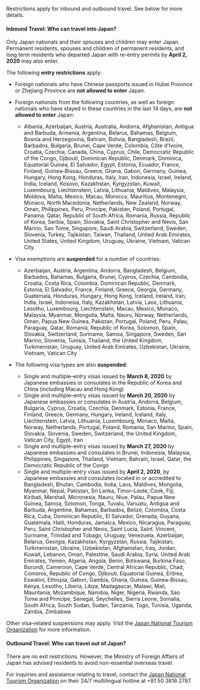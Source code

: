 Restrictions apply for inbound and outbound travel. See below for more details.

#### Inbound Travel: Who can travel into Japan?

Only Japan nationals and their spouses and children may enter Japan. Permanent residents, spouses and children of permanent residents, and long term residents who departed Japan with re-entry permits by **April 2, 2020** may also enter.

The following **entry restrictions** apply:

- Foreign nationals who have Chinese passports issued in Hubei Province or Zhejiang Province are **not allowed to enter** Japan.
- Foreign nationals from the following countries, as well as foreign nationals who have stayed in these countries in the last 14 days, are **not allowed to enter** Japan:
  - Albania, Azerbaijan, Austria, Australia, Andorra, Afghanistan, Antigua and Barbuda, Armenia, Argentina, Belarus, Bahamas, Belgium, Bosnia and Herzegovina, Bahrain, Bolivia, Bangladesh, Brazil, Barbados, Bulgaria, Brunei, Cape Verde, Colombia, Côte d'Ivoire, Croatia, Czechia, Canada, China, Cyprus, Chile, Democratic Republic of the Congo, Djibouti, Dominican Republic, Denmark, Dominica, Equatorial Guinea, El Salvador, Egypt, Estonia, Ecuador, France, Finland, Guinea–Bissau, Greece, Ghana, Gabon, Germany, Guinea, Hungary, Hong Kong, Honduras, Italy, Iran, Indonesia, Israel, Ireland, India, Iceland, Kosovo, Kazakhstan, Kyrgyzstan, Kuwait, Luxembourg, Liechtenstein, Latvia, Lithuania, Maldives, Malaysia, Moldova, Malta, Mexico, Macau, Morocco, Mauritius, Montenegro, Monaco, North Macedonia, Netherlands, New Zealand, Norway, Oman, Philippines, Peru, Principe, Pakistan, Poland, Portugal, Panama, Qatar, Republic of South Africa, Romania, Russia, Republic of Korea, Serbia, Spain, Slovakia, Saint Christopher and Nevis, San Marino, Sao Tome, Singapore, Saudi Arabia, Switzerland, Sweden, Slovenia, Turkey, Tajikistan, Taiwan, Thailand, United Arab Emirates, United States, United Kingdom, Uruguay, Ukraine, Vietnam, Vatican City.

- Visa exemptions are **suspended** for a number of countries: 
  - Azerbaijan, Austria, Argentina, Andorra, Bangladesh, Belgium, Barbados, Bahamas, Bulgaria, Brunei, Cyprus, Czechia, Cambodia, Croatia, Costa Rica, Colombia, Dominican Republic, Denmark, Estonia, El Salvador, France, Finland, Greece, Georgia, Germany, Guatemala, Honduras, Hungary, Hong Kong, Iceland, Ireland, Iran, India, Israel, Indonesia, Italy, Kazakhstan, Latvia, Laos, Lithuania, Lesotho, Luxembourg, Liechtenstein, Macau, Mexico, Monaco, Malaysia, Myanmar, Mongolia, Malta, Nauru, Norway, Netherlands, Oman, Papua New Guinea, Pakistan, Portugal, Poland, Peru, Palau, Paraguay, Qatar, Romania, Republic of Korea, Solomon, Spain, Slovakia, Switzerland, Suriname, Samoa, Singapore, Sweden, San Marino, Slovenia, Tunisia, Thailand, the United Kingdom, Turkmenistan, Uruguay, United Arab Emirates, Uzbekistan, Ukraine, Vietnam, Vatican City

- The following visa types are also **suspended**:
  - Single and multiple–entry visas issued by **March 8, 2020** by Japanese embassies or consulates in the Republic of Korea and China (including Macau and Hong Kong) 
  - Single and multiple–entry visas issued by **March 20, 2020** by Japanese embassies or consulates in Austria, Andorra, Belgium, Bulgaria, Cyprus, Croatia, Czechia, Denmark, Estonia, France, Finland, Greece, Germany, Hungary, Ireland, Iceland, Italy, Liechtenstein, Latvia, Lithuania, Luxembourg, Monaco, Malta, Norway, Netherlands, Portugal, Poland, Romania, San Marino, Spain, Slovakia, Slovenia, Sweden, Switzerland, the United Kingdom, Vatican City, Egypt, Iran
  - Single and multiple–entry visas issued by **March 27, 2020** by Japanese embassies and consulates in Brunei, Indonesia, Malaysia, Philippines, Singapore, Thailand, Vietnam,  Bahrain, Israel, Qatar, the Democratic Republic of the Congo
  - Single and multiple–entry visas issued by **April 2, 2020**, by Japanese embassies and consulates located in or accredited to Bangladesh, Bhutan, Cambodia, India, Laos, Maldives, Mongolia, Myanmar, Nepal, Pakistan, Sri Lanka, Timor–Leste, Cook, Fiji, Kiribati, Marshall, Micronesia, Nauru, Niue, Palau, Papua New Guinea, Samoa, Solomon, Tonga, Tuvalu, Vanuatu, Antigua and Barbuda, Argentine, Bahamas, Barbados, Belize, Colombia, Costa Rica, Cuba, Dominican Republic, El Salvador, Grenada, Guyana, Guatemala, Haiti, Honduras, Jamaica, Mexico, Nicaragua, Paraguay, Peru, Saint Christopher and Nevis, Saint Lucia, Saint. Vincent, Suriname, Trinidad and Tobago, Uruguay, Venezuela, Azerbaijan, Belarus, Georgia, Kazakhstan, Kyrgyzstan, Russia, Tajikistan, Turkmenistan, Ukraine, Uzbekistan, Afghanistan, Iraq, Jordan, Kuwait, Lebanon, Oman, Palestine, Saudi Arabia, Syria, United Arab Emirates, Yemen, Algeria, Angola, Benin, Botswana, Burkina Faso, Burundi, Cameroon, Cape Verde, Central African Republic, Chad, Comoros, Republic of Congo, Djibouti, Equatorial Guinea, Eritrea, Eswatini, Ethiopia, Gabon, Gambia, Ghana, Guinea, Guinea–Bissau, Kenya, Lesotho, Liberia, Libya, Madagascar, Malawi, Mali, Mauritania, Mozambique, Namibia, Niger, Nigeria, Rwanda, Sao Tome and Principe, Senegal, Seychelles, Sierra Leone, Somalia, South Africa, South Sudan, Sudan, Tanzania, Togo, Tunisia, Uganda, Zambia, Zimbabwe

Other visa–related suspensions may apply. Visit the [Japan National Tourism Organization](https://www.japan.travel/en/coronavirus/) for more information.

#### Outbound Travel: Who can travel out of Japan?

There are no exit restrictions. However, the Ministry of Foreign Affairs of Japan has advised residents to avoid non-essential overseas travel.

For inquiries and assistance relating to travel, contact the [Japan National Tourism Organization](https://www.japan.travel/en/coronavirus/) on their 24/7 multilingual hotline at +81 50 3816 2787.
